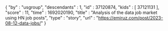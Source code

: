 {
  "by" : "usgroup",
  "descendants" : 1,
  "id" : 37120874,
  "kids" : [ 37121131 ],
  "score" : 11,
  "time" : 1692020190,
  "title" : "Analysis of the data job market using HN job posts",
  "type" : "story",
  "url" : "https://emiruz.com/post/2023-08-12-data-jobs/"
}
